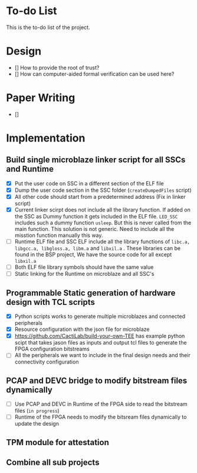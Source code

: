 # To-do List

This is the to-do list of the project.

# Design
* [] How to provide the root of trust?
* [] How can computer-aided formal verification can be used here?

# Paper Writing
* []

# Implementation
## Build single microblaze linker script for all SSCs and Runtime
* [X] Put the user code on SSC in a different section of the ELF file
* [X] Dump the user code section in the SSC folder (`createDumpedFiles` script)
* [X] All other code should start from a predetermined address (Fix in linker script)
* [X] Current linker scirpt does not include all the library function. If added on the SSC as Dummy function it gets included in the ELF file. `LED_SSC` includes such a dummy function `usleep`. But this is never called from the main function. This solution is not generic. Need to include all the misstion function manually this way.
* [ ] Runtime ELF file and SSC ELF include all the library functions of `libc.a, libgcc.a, libgloss.a, libm.a` and `libxil.a` . These libraries can be found in the BSP project, We have the source code for all except `libxil.a`
* [ ] Both ELF file library symbols should have the same value
* [ ] Static linking for the Runtime on microblaze and all SSC's
## Programmable Static generation of hardware design with TCL scripts
* [X] Python scripts works to generate multiple microblazes and connected peripherals
* [X] Resource configuration with the json file for microblaze
* [X] https://github.com/CactiLab/build-your-own-TEE has example python scipt that takes jason files as inputs and output tcl files to generate the FPGA configuration bitstreams
* [ ] All the peripherals we want to include in the final design needs and their connectivity configuration

## PCAP and DEVC bridge to modify bitstream files dynamically
* [ ] Use PCAP and DEVC in Runtime of the FPGA side to read the bitstream files (`in progress`)
* [ ] Runtime of the FPGA needs to modify the bitsream files dynamically to update the design

## TPM module for attestation

## Combine all sub projects
